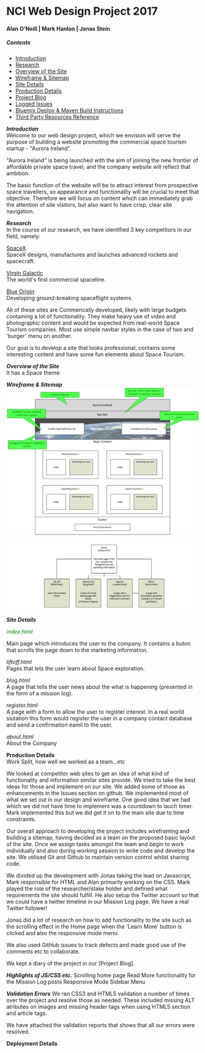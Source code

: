 # NCI Web Design Project 2017

#### Alan O'Neill | Mark Hanlon  | Jonas Stein

##### Contents #####

* [Introduction]()
* [Research]()
* [Overview of the Site]()
* [Wireframe & Sitemap]()
* [Site Details]()
* [Production Details]()
* [Project Blog](https://github.com/oneillal/nci-web-project/blob/master/docs/index.md)  
* [Logged Issues](https://github.com/oneillal/nci-web-project/issues?utf8=%E2%9C%93&q=is%3Aissue)  
* [Bluemix Deploy & Maven Build Instructions](https://github.com/oneillal/nci-web-project/blob/master/docs/Bluemix_Maven.md)  
* [Third Party Resources Reference](https://github.com/oneillal/nci-web-project/blob/master/docs/3rd_PARTY_REFERENCES.md)  

_**Introduction**_  
Welcome to our web design project, which we envision will serve the purpose of building a website promoting the commercial space tourism startup - "Aurora Ireland".  

"Aurora Ireland" is being launched with the aim of joining the new frontier of affordable private space travel, and the company website will reflect that ambition.   

The basic function of the website will be to attract interest from prospective space travellers, so appearance and functionality will be crucial to meet that objective. Therefore we will focus on content which can immediately grab the attention of site visitors, but also want to have crisp, clear site navigation.  

_**Research**_  
In the course of our research, we have identified 3 key competitors in our field, namely:  

[SpaceX](www.spacex.com)  
SpaceX designs, manufactures and launches advanced rockets and spacecraft.  

[Virgin Galactic](www.virgingalactic.com)  
The world's first commercial spaceline.  

[Blue Origin](www.blueorigin.com)  
Developing ground-breaking spaceflight systems.  

All of these sites are Commerically developed, likely with large budgets containing a lot of functionality. They make heavy use of video and photographic content and would be expected from real-world Space Tourism companies. Most use simple navbar styles in the case of two and 'burger' menu on another.

Our goal is to develop a site that looks professional, contains some interesting content and have some fun elements about Space Tourism.  


_**Overview of the Site**_  
It has a Space theme.  

_**Wireframe & Sitemap**_  
![Wireframe](https://github.com/oneillal/nci-web-project/raw/master/docs/index_wireframe_desktop.png)

![Sitemap](https://github.com/oneillal/nci-web-project/raw/master/docs/sitemap.jpg)

_**Site Details**_

<span style="color:green">_index.html_</span>

Main page which introduces the user to the company. 
It contains a buton that scrolls the page down to the marketing information.  

_liftoff.html_  
Pages that lets the user learn about Space exploration.  

_blog.html_  
A page that tells the user news about the what is happening (presented in the form of a mission log).  

_register.html_  
A page with a form to allow the user to register interest. In a real world siutation this form would register the user in a company contact database and send a confirmation eamil to the user.  

_about.html_  
About the Company  



**Production Details**  
Work Split, how well we worked as a team...etc  

We looked at competitor web sites to get an idea of what kind of functionality and information similar sites provide. We tried to take the best ideas for those and implement on our site. We added some of those as enhancements in the Issues section on github. We implemented most of what we set out in our design and wireframe. One good idea that we had which we did not have time to implement was a countdown to lauch timer. Mark implemented this but we did get it on to the main site due to time constraints.  

Our overall approach to developing the project includes wireframing and building a sitemap, having decided as a team on the proposed basic layout of the site. Once we assign tasks amongst the team and begin to work individually and also during working session to write code and develop the site. We utilised Git and Github to maintain version control whilst sharing code.  

We divided up the development with Jonas taking the lead on Javascript, Mark responsible for HTML and Alan primarily working on the CSS. Mark played the role of the researcher/stake holder and defined what requirements the site should fulfill. He also setup the Twitter account so that we could have a twitter timeline in our Mission Log page. We have a real Twitter follower!

Jonas did a lot of research on how to add functionality to the site such as the scrolling effect in the Home page when the 'Learn More' button is clicked and also the responsive mode menu.

We also used GitHub issues to track defects and made good use of the comments etc to collaborate.

We kept a diary of the project in our [Project Blog].


_**Highlights of JS/CSS etc.**_
Scrolling home page
Read More functionality for the Mission Log posts
Responsive Mode Sidebar Menu


_**Validation Errors**_
We ran CSS3 and HTML5 validation a number of times over the project and resolve those as needed. These included missing ALT atributes on images and missing header tags when using HTML5 section and article tags.

We have attached the validation reports that shows that all our errors were resolved.  
 

**Deployment Details**  



